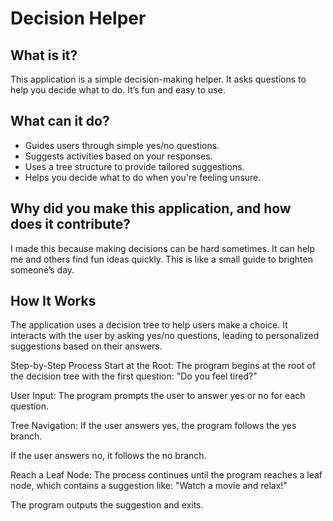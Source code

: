 # Decision Helper  

## What is it?  
This application is a simple decision-making helper. It asks questions to help you decide what to do. It’s fun and easy to use.  

## What can it do?  
- Guides users through simple yes/no questions.  
- Suggests activities based on your responses.  
- Uses a tree structure to provide tailored suggestions.  
- Helps you decide what to do when you're feeling unsure.  

## Why did you make this application, and how does it contribute?  
I made this because making decisions can be hard sometimes. It can help me and others find fun ideas quickly. This is like a small guide to brighten someone’s day.  

## How It Works
The application uses a decision tree to help users make a choice. It interacts with the user by asking yes/no questions, leading to personalized suggestions based on their answers.

Step-by-Step Process
Start at the Root:
The program begins at the root of the decision tree with the first question:
"Do you feel tired?"

User Input:
The program prompts the user to answer yes or no for each question.

Tree Navigation:
If the user answers yes, the program follows the yes branch.

If the user answers no, it follows the no branch.

Reach a Leaf Node:
The process continues until the program reaches a leaf node, which contains a suggestion like:
"Watch a movie and relax!"

The program outputs the suggestion and exits.
